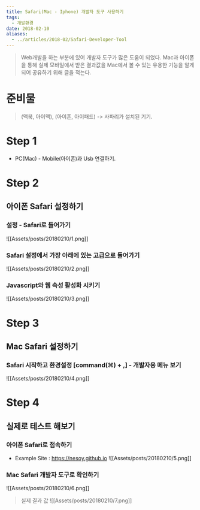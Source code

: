 ```yaml
---
title: Safari(Mac - Iphone) 개발자 도구 사용하기
tags:
  - 개발환경
date: 2018-02-10
aliases: 
  - ../articles/2018-02/Safari-Developer-Tool
---
```


> Web개발을 하는 부분에 있어 개발자 도구가 많은 도움이 되었다. Mac과 아이폰을 통해 실제
모바일에서 받은 결과값을 Mac에서 볼 수 있는 유용한 기능을 알게 되어 공유하기 위해 글을 적는다.

# 준비물
> (맥북, 아이맥), (아이폰, 아이패드) -> 사파리가 설치된 기기.

# Step 1
- PC(Mac) - Mobile(아이폰)과 Usb 연결하기.

# Step 2
## 아이폰 Safari 설정하기
### 설정 - Safari로 들어가기
![[Assets/posts/20180210/1.png]]
### Safari 설정에서 가장 아래에 있는 고급으로 들어가기
![[Assets/posts/20180210/2.png]]
### Javascript와 웹 속성 활성화 시키기
![[Assets/posts/20180210/3.png]]

# Step 3
## Mac Safari 설정하기
### Safari 시작하고 환경설정 [command(⌘) + ,] - 개발자용 메뉴 보기
![[Assets/posts/20180210/4.png]]

# Step 4
## 실제로 테스트 해보기
### 아이폰 Safari로 접속하기
- Example Site : <https://nesoy.github.io>
![[Assets/posts/20180210/5.png]]
### Mac Safari 개발자 도구로 확인하기
![[Assets/posts/20180210/6.png]]
> 실제 결과 값
![[Assets/posts/20180210/7.png]]

